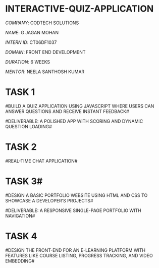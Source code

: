 # INTERACTIVE-QUIZ-APPLICATION

   *COMPANY*: CODTECH SOLUTIONS
   
   *NAME*: G JAGAN MOHAN
   
   *INTERN ID*: CT06DF1037
   
  *DOMAIN*: FRONT END DEVELOPMENT
  
  *DURATION*: 6 WEEKS
  
  *MENTOR*: NEELA SANTHOSH KUMAR

# TASK 1 #

  #BUILD A QUIZ APPLICATION USING JAVASCRIPT WHERE USERS CAN ANSWER QUESTIONS AND RECEIVE INSTANT FEEDBACK#

  #DELIVERABLE: A POLISHED APP WITH SCORING AND DYNAMIC QUESTION LOADING#

  # TASK 2 #

  #REAL-TIME CHAT APPLICATION#

  # TASK 3#

  #DESIGN A BASIC PORTFOLIO WEBSITE USING HTML AND CSS TO SHOWCASE A DEVELOPER’S PROJECTS#

  #DELIVERABLE: A RESPONSIVE SINGLE-PAGE PORTFOLIO WITH NAVIGATION#

  # TASK 4 #

  #DESIGN THE FRONT-END FOR AN E-LEARNING PLATFORM WITH FEATURES LIKE COURSE LISTING, PROGRESS TRACKING, AND VIDEO EMBEDDING#

